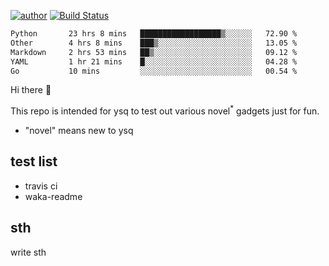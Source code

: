 [![author](https://img.shields.io/badge/author-ysq-green)](https://github.com/Yang-Shiqin)
[![Build Status](https://app.travis-ci.com/Yang-Shiqin/testall.svg?branch=main)](https://app.travis-ci.com/Yang-Shiqin/testall)

<!--START_SECTION:waka-->

```txt
Python       23 hrs 8 mins   ██████████████████▒░░░░░░   72.90 %
Other        4 hrs 8 mins    ███▒░░░░░░░░░░░░░░░░░░░░░   13.05 %
Markdown     2 hrs 53 mins   ██▒░░░░░░░░░░░░░░░░░░░░░░   09.12 %
YAML         1 hr 21 mins    █░░░░░░░░░░░░░░░░░░░░░░░░   04.28 %
Go           10 mins         ░░░░░░░░░░░░░░░░░░░░░░░░░   00.54 %
```

<!--END_SECTION:waka-->

Hi there 👋

This repo is intended for ysq to test out various novel<sup>*</sup> gadgets just for fun.

- "novel" means new to ysq

## test list
- travis ci
- waka-readme


## sth
write sth

